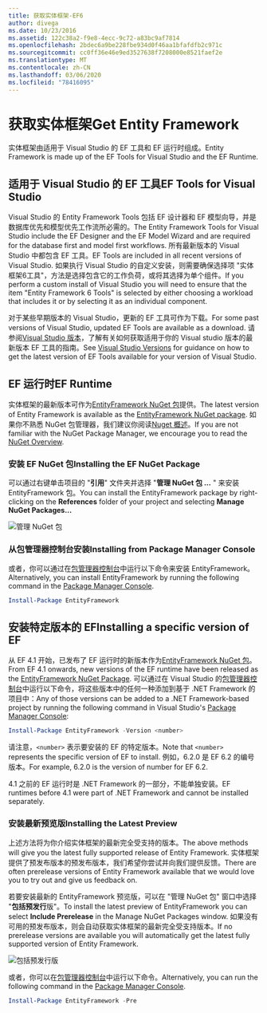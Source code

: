 ```yaml
---
title: 获取实体框架-EF6
author: divega
ms.date: 10/23/2016
ms.assetid: 122c38a2-f9e8-4ecc-9c72-a83bc9af7814
ms.openlocfilehash: 2bdec6a9be228fbe934d0f46aa1bfafdfb2c971c
ms.sourcegitcommit: cc0ff36e46e9ed3527638f7208000e8521faef2e
ms.translationtype: MT
ms.contentlocale: zh-CN
ms.lasthandoff: 03/06/2020
ms.locfileid: "78416095"
---
```

# <a name="get-entity-framework"></a><span data-ttu-id="93ef1-102">获取实体框架</span><span class="sxs-lookup"><span data-stu-id="93ef1-102">Get Entity Framework</span></span>
<span data-ttu-id="93ef1-103">实体框架由适用于 Visual Studio 的 EF 工具和 EF 运行时组成。</span><span class="sxs-lookup"><span data-stu-id="93ef1-103">Entity Framework is made up of the EF Tools for Visual Studio and the EF Runtime.</span></span>

## <a name="ef-tools-for-visual-studio"></a><span data-ttu-id="93ef1-104">适用于 Visual Studio 的 EF 工具</span><span class="sxs-lookup"><span data-stu-id="93ef1-104">EF Tools for Visual Studio</span></span>

<span data-ttu-id="93ef1-105">Visual Studio 的 Entity Framework Tools 包括 EF 设计器和 EF 模型向导，并是数据库优先和模型优先工作流所必需的。</span><span class="sxs-lookup"><span data-stu-id="93ef1-105">The Entity Framework Tools for Visual Studio include the EF Designer and the EF Model Wizard and are required for the database first and model first workflows.</span></span> <span data-ttu-id="93ef1-106">所有最新版本的 Visual Studio 中都包含 EF 工具。</span><span class="sxs-lookup"><span data-stu-id="93ef1-106">EF Tools are included in all recent versions of Visual Studio.</span></span> <span data-ttu-id="93ef1-107">如果执行 Visual Studio 的自定义安装，则需要确保选择项 "实体框架6工具"，方法是选择包含它的工作负荷，或将其选择为单个组件。</span><span class="sxs-lookup"><span data-stu-id="93ef1-107">If you perform a custom install of Visual Studio you will need to ensure that the item "Entity Framework 6 Tools" is selected by either choosing a workload that includes it or by selecting it as an individual component.</span></span>

<span data-ttu-id="93ef1-108">对于某些早期版本的 Visual Studio，更新的 EF 工具可作为下载。</span><span class="sxs-lookup"><span data-stu-id="93ef1-108">For some past versions of Visual Studio, updated EF Tools are available as a download.</span></span> <span data-ttu-id="93ef1-109">请参阅[Visual Studio 版本](~/ef6/what-is-new/visual-studio.md)，了解有关如何获取适用于你的 Visual studio 版本的最新版本 EF 工具的指南。</span><span class="sxs-lookup"><span data-stu-id="93ef1-109">See [Visual Studio Versions](~/ef6/what-is-new/visual-studio.md) for guidance on how to get the latest version of EF Tools available for your version of Visual Studio.</span></span>

## <a name="ef-runtime"></a><span data-ttu-id="93ef1-110">EF 运行时</span><span class="sxs-lookup"><span data-stu-id="93ef1-110">EF Runtime</span></span>

<span data-ttu-id="93ef1-111">实体框架的最新版本可作为[EntityFramework NuGet 包](https://nuget.org/packages/EntityFramework/)提供。</span><span class="sxs-lookup"><span data-stu-id="93ef1-111">The latest version of Entity Framework is available as the [EntityFramework NuGet package](https://nuget.org/packages/EntityFramework/).</span></span> <span data-ttu-id="93ef1-112">如果你不熟悉 NuGet 包管理器，我们建议你阅读[Nuget 概述](https://docs.microsoft.com/nuget/consume-packages/overview-and-workflow)。</span><span class="sxs-lookup"><span data-stu-id="93ef1-112">If you are not familiar with the NuGet Package Manager, we encourage you to read the [NuGet Overview](https://docs.microsoft.com/nuget/consume-packages/overview-and-workflow).</span></span>

### <a name="installing-the-ef-nuget-package"></a><span data-ttu-id="93ef1-113">安装 EF NuGet 包</span><span class="sxs-lookup"><span data-stu-id="93ef1-113">Installing the EF NuGet Package</span></span>

<span data-ttu-id="93ef1-114">可以通过右键单击项目的 "**引用**" 文件夹并选择 "**管理 NuGet 包 ...** " 来安装 EntityFramework 包。</span><span class="sxs-lookup"><span data-stu-id="93ef1-114">You can install the EntityFramework package by right-clicking on the **References** folder of your project and selecting **Manage NuGet Packages…**</span></span>

![管理 NuGet 包](~/ef6/media/managenugetpackages.png)

### <a name="installing-from-package-manager-console"></a><span data-ttu-id="93ef1-116">从包管理器控制台安装</span><span class="sxs-lookup"><span data-stu-id="93ef1-116">Installing from Package Manager Console</span></span>

<span data-ttu-id="93ef1-117">或者，你可以通过在[包管理器控制台](https://docs.nuget.org/docs/start-here/using-the-package-manager-console)中运行以下命令来安装 EntityFramework。</span><span class="sxs-lookup"><span data-stu-id="93ef1-117">Alternatively, you can install EntityFramework by running the following command in the [Package Manager Console](https://docs.nuget.org/docs/start-here/using-the-package-manager-console).</span></span>

``` powershell
Install-Package EntityFramework
```

## <a name="installing-a-specific-version-of-ef"></a><span data-ttu-id="93ef1-118">安装特定版本的 EF</span><span class="sxs-lookup"><span data-stu-id="93ef1-118">Installing a specific version of EF</span></span>

<span data-ttu-id="93ef1-119">从 EF 4.1 开始，已发布了 EF 运行时的新版本作为[EntityFramework NuGet 包](https://www.nuget.org/packages/EntityFramework/)。</span><span class="sxs-lookup"><span data-stu-id="93ef1-119">From EF 4.1 onwards, new versions of the EF runtime have been released as the [EntityFramework NuGet Package](https://www.nuget.org/packages/EntityFramework/).</span></span> <span data-ttu-id="93ef1-120">可以通过在 Visual Studio 的[包管理器控制台](https://docs.nuget.org/docs/start-here/using-the-package-manager-console)中运行以下命令，将这些版本中的任何一种添加到基于 .NET Framework 的项目中：</span><span class="sxs-lookup"><span data-stu-id="93ef1-120">Any of those versions can be added to a .NET Framework-based project by running the following command in Visual Studio's [Package Manager Console](https://docs.nuget.org/docs/start-here/using-the-package-manager-console):</span></span>

``` powershell
Install-Package EntityFramework -Version <number>
```

<span data-ttu-id="93ef1-121">请注意，`<number>` 表示要安装的 EF 的特定版本。</span><span class="sxs-lookup"><span data-stu-id="93ef1-121">Note that `<number>` represents the specific version of EF to install.</span></span> <span data-ttu-id="93ef1-122">例如，6.2.0 是 EF 6.2 的编号版本。</span><span class="sxs-lookup"><span data-stu-id="93ef1-122">For example, 6.2.0 is the version of number for EF 6.2.</span></span>   

<span data-ttu-id="93ef1-123">4\.1 之前的 EF 运行时是 .NET Framework 的一部分，不能单独安装。</span><span class="sxs-lookup"><span data-stu-id="93ef1-123">EF runtimes before 4.1 were part of .NET Framework and cannot be installed separately.</span></span>

### <a name="installing-the-latest-preview"></a><span data-ttu-id="93ef1-124">安装最新预览版</span><span class="sxs-lookup"><span data-stu-id="93ef1-124">Installing the Latest Preview</span></span>

<span data-ttu-id="93ef1-125">上述方法将为你介绍实体框架的最新完全受支持的版本。</span><span class="sxs-lookup"><span data-stu-id="93ef1-125">The above methods will give you the latest fully supported release of Entity Framework.</span></span> <span data-ttu-id="93ef1-126">实体框架提供了预发布版本的预发布版本，我们希望你尝试并向我们提供反馈。</span><span class="sxs-lookup"><span data-stu-id="93ef1-126">There are often prerelease versions of Entity Framework available that we would love you to try out and give us feedback on.</span></span>

<span data-ttu-id="93ef1-127">若要安装最新的 EntityFramework 预览版，可以在 "管理 NuGet 包" 窗口中选择 "**包括预发行**版"。</span><span class="sxs-lookup"><span data-stu-id="93ef1-127">To install the latest preview of EntityFramework you can select **Include Prerelease** in the Manage NuGet Packages window.</span></span> <span data-ttu-id="93ef1-128">如果没有可用的预发布版本，则会自动获取实体框架的最新完全受支持版本。</span><span class="sxs-lookup"><span data-stu-id="93ef1-128">If no prerelease versions are available you will automatically get the latest fully supported version of Entity Framework.</span></span>

![包括预发行版](~/ef6/media/includeprerelease.png)

<span data-ttu-id="93ef1-130">或者，你可以在[包管理器控制台](https://docs.nuget.org/docs/start-here/using-the-package-manager-console)中运行以下命令。</span><span class="sxs-lookup"><span data-stu-id="93ef1-130">Alternatively, you can run the following command in the [Package Manager Console](https://docs.nuget.org/docs/start-here/using-the-package-manager-console).</span></span>

``` powershell
Install-Package EntityFramework -Pre
```
